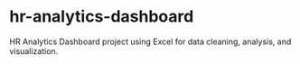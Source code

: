 # hr-analytics-dashboard
HR Analytics Dashboard project using Excel for data cleaning, analysis, and visualization.
